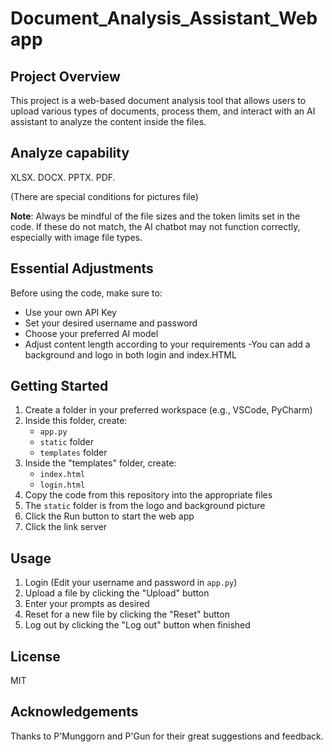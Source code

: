 # Document_Analysis_Assistant_Webapp

## Project Overview
This project is a web-based document analysis tool that allows users to upload various types of documents, process them, and interact with an AI assistant to analyze the content inside the files.

## Analyze capability
XLSX.
DOCX.
PPTX.
PDF.

(There are special conditions for pictures file)

**Note**: Always be mindful of the file sizes and the token limits set in the code. If these do not match, the AI chatbot may not function correctly, especially with image file types.

## Essential Adjustments
Before using the code, make sure to:
- Use your own API Key
- Set your desired username and password
- Choose your preferred AI model
- Adjust content length according to your requirements
-You can add a background and logo in both login and index.HTML

## Getting Started

1. Create a folder in your preferred workspace (e.g., VSCode, PyCharm)
2. Inside this folder, create:
   - `app.py`
   - `static` folder
   - `templates` folder
3. Inside the "templates" folder, create:
   - `index.html`
   - `login.html`
4. Copy the code from this repository into the appropriate files
5. The `static` folder is from the logo and background picture
5. Click the Run button to start the web app
6. Click the link server

## Usage

1. Login (Edit your username and password in `app.py`)
2. Upload a file by clicking the "Upload" button
3. Enter your prompts as desired
4. Reset for a new file by clicking the "Reset" button
5. Log out by clicking the "Log out" button when finished

## License
MIT

## Acknowledgements
Thanks to P'Munggorn and P'Gun for their great suggestions and feedback.

